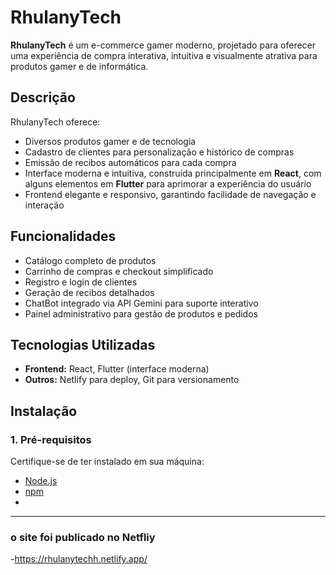 # RhulanyTech

**RhulanyTech** é um e-commerce gamer moderno, projetado para oferecer uma experiência de compra interativa, intuitiva e visualmente atrativa para produtos gamer e de informática.

## Descrição

RhulanyTech oferece:

- Diversos produtos gamer e de tecnologia  
- Cadastro de clientes para personalização e histórico de compras  
- Emissão de recibos automáticos para cada compra  
- Interface moderna e intuitiva, construída principalmente em **React**, com alguns elementos em **Flutter** para aprimorar a experiência do usuário  
- Frontend elegante e responsivo, garantindo facilidade de navegação e interação

## Funcionalidades

- Catálogo completo de produtos  
- Carrinho de compras e checkout simplificado  
- Registro e login de clientes  
- Geração de recibos detalhados  
- ChatBot integrado via API Gemini para suporte interativo  
- Painel administrativo para gestão de produtos e pedidos  

## Tecnologias Utilizadas

- **Frontend:** React, Flutter (interface moderna)  
- **Outros:** Netlify para deploy, Git para versionamento  

## Instalação

### 1. Pré-requisitos

Certifique-se de ter instalado em sua máquina:

- [Node.js](https://nodejs.org/)  
- [npm](https://www.npmjs.com/get-npm)  
- 

---

### o site foi publicado no Netfliy
-https://rhulanytechh.netlify.app/

